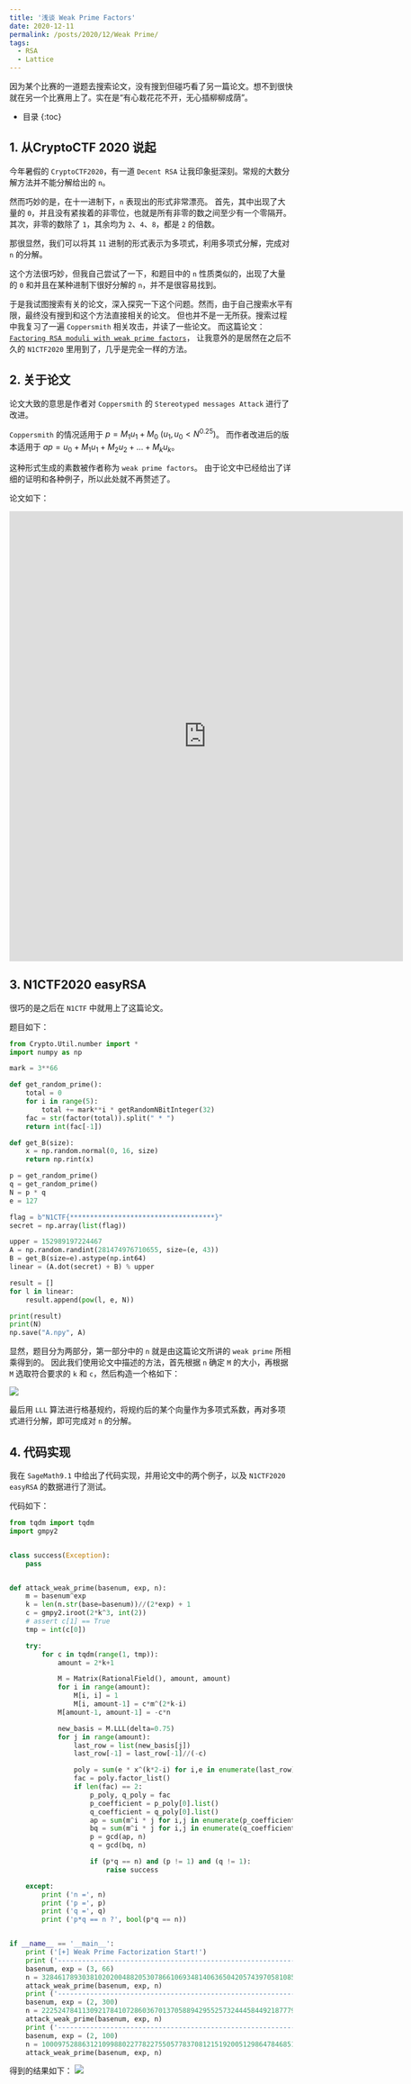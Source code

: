 ```yaml
---
title: '浅谈 Weak Prime Factors'
date: 2020-12-11
permalink: /posts/2020/12/Weak Prime/
tags:
  - RSA
  - Lattice
---
```


因为某个比赛的一道题去搜索论文，没有搜到但碰巧看了另一篇论文。想不到很快就在另一个比赛用上了。实在是“有心栽花花不开，无心插柳柳成荫”。

*  目录
{:toc}


## 1. 从CryptoCTF 2020 说起
今年暑假的 `CryptoCTF2020`，有一道 `Decent RSA` 让我印象挺深刻。常规的大数分解方法并不能分解给出的 `n`。

然而巧妙的是，在十一进制下，`n` 表现出的形式非常漂亮。
首先，其中出现了大量的 `0`，并且没有紧挨着的非零位，也就是所有非零的数之间至少有一个零隔开。
其次，非零的数除了 `1`，其余均为 `2`、`4`、`8`，都是 `2` 的倍数。

那很显然，我们可以将其 `11` 进制的形式表示为多项式，利用多项式分解，完成对 `n` 的分解。

这个方法很巧妙，但我自己尝试了一下，和题目中的 `n` 性质类似的，出现了大量的 `0` 和并且在某种进制下很好分解的 `n`，并不是很容易找到。

于是我试图搜索有关的论文，深入探究一下这个问题。然而，由于自己搜索水平有限，最终没有搜到和这个方法直接相关的论文。
但也并不是一无所获。搜索过程中我复习了一遍 `Coppersmith` 相关攻击，并读了一些论文。
而这篇论文：[`Factoring RSA moduli with weak prime factors`](https://eprint.iacr.org/2015/398.pdf)， 让我意外的是居然在之后不久的 `N1CTF2020` 里用到了，几乎是完全一样的方法。

## 2. 关于论文
论文大致的意思是作者对 `Coppersmith` 的 `Stereotyped messages Attack` 进行了改进。

`Coppersmith` 的情况适用于 $p = M_1u_1+M_0$ $(u_1, u_0 < N ^{0.25})$。
而作者改进后的版本适用于 $ap = u_0 + M_1u_1 + M_2u_2 + ... + M_ku_k$。

这种形式生成的素数被作者称为 `weak prime factors`。
由于论文中已经给出了详细的证明和各种例子，所以此处就不再赘述了。

论文如下：
<iframe src="https://blog.arpe1s.xyz/files/Factoring RSA moduli with weak prime factors.pdf" style="width:700px; height:800px;" frameborder="0"></iframe>




## 3. N1CTF2020 easyRSA
很巧的是之后在 `N1CTF` 中就用上了这篇论文。

题目如下：
```python
from Crypto.Util.number import *
import numpy as np

mark = 3**66

def get_random_prime():
    total = 0
    for i in range(5):
        total += mark**i * getRandomNBitInteger(32)
    fac = str(factor(total)).split(" * ")
    return int(fac[-1])

def get_B(size):
    x = np.random.normal(0, 16, size)
    return np.rint(x)

p = get_random_prime()
q = get_random_prime()
N = p * q
e = 127

flag = b"N1CTF{************************************}"
secret = np.array(list(flag))

upper = 152989197224467
A = np.random.randint(281474976710655, size=(e, 43))
B = get_B(size=e).astype(np.int64)
linear = (A.dot(secret) + B) % upper

result = []
for l in linear:
    result.append(pow(l, e, N))

print(result)
print(N)
np.save("A.npy", A)

```

显然，题目分为两部分，第一部分中的 `n` 就是由这篇论文所讲的 `weak prime` 所相乘得到的。
因此我们使用论文中描述的方法，首先根据 `n` 确定 `M` 的大小，再根据 `M` 选取符合要求的 `k` 和 `c`，然后构造一个格如下：

![](https://codimd.s3.shivering-isles.com/demo/uploads/upload_af03ea77e978f4bf19d4880d2fd41659.png)

最后用 `LLL` 算法进行格基规约，将规约后的某个向量作为多项式系数，再对多项式进行分解，即可完成对 `n` 的分解。


## 4. 代码实现
我在 `SageMath9.1` 中给出了代码实现，并用论文中的两个例子，以及 `N1CTF2020 easyRSA` 的数据进行了测试。

代码如下：
```python
from tqdm import tqdm
import gmpy2


class success(Exception):
    pass


def attack_weak_prime(basenum, exp, n):
    m = basenum^exp
    k = len(n.str(base=basenum))//(2*exp) + 1
    c = gmpy2.iroot(2*k^3, int(2))
    # assert c[1] == True
    tmp = int(c[0])

    try:
        for c in tqdm(range(1, tmp)):
            amount = 2*k+1

            M = Matrix(RationalField(), amount, amount)
            for i in range(amount):
                M[i, i] = 1
                M[i, amount-1] = c*m^(2*k-i)
            M[amount-1, amount-1] = -c*n

            new_basis = M.LLL(delta=0.75)
            for j in range(amount):
                last_row = list(new_basis[j])
                last_row[-1] = last_row[-1]//(-c)

                poly = sum(e * x^(k*2-i) for i,e in enumerate(last_row))
                fac = poly.factor_list()
                if len(fac) == 2:
                    p_poly, q_poly = fac
                    p_coefficient = p_poly[0].list()
                    q_coefficient = q_poly[0].list()
                    ap = sum(m^i * j for i,j in enumerate(p_coefficient))
                    bq = sum(m^i * j for i,j in enumerate(q_coefficient))
                    p = gcd(ap, n)
                    q = gcd(bq, n)

                    if (p*q == n) and (p != 1) and (q != 1):
                        raise success

    except:
        print ('n =', n)
        print ('p =', p)
        print ('q =', q)
        print ('p*q == n ?', bool(p*q == n))


if __name__ == '__main__':
    print ('[+] Weak Prime Factorization Start!')
    print ('-------------------------------------------------------------------------------------------------------------------------------')
    basenum, exp = (3, 66)
    n = 32846178930381020200488205307866106934814063650420574397058108582359767867168248452804404660617617281772163916944703994111784849810233870504925762086155249810089376194662501332106637997915467797720063431587510189901
    attack_weak_prime(basenum, exp, n)
    print ('-------------------------------------------------------------------------------------------------------------------------------')
    basenum, exp = (2, 300)
    n = 2225247841130921784107286036701370588942955257324445844921877791958982583022374460167661056809469768595526508244174896515945933598642030611401384177196278679610792649992710545439547737674344167389994475132339971873048849649589042797025394919188452806473589845335273211757008624589940594696926424952951236975084566789
    attack_weak_prime(basenum, exp, n)
    print ('-------------------------------------------------------------------------------------------------------------------------------')
    basenum, exp = (2, 100)
    n = 10009752886312109988022778227550577837081215192005129864784685185744046801879577421186031638557426812962407688357511963709141
    attack_weak_prime(basenum, exp, n)
```
得到的结果如下：
![](https://codimd.s3.shivering-isles.com/demo/uploads/upload_1a67ce9f828b7c03d7329f7c6ca33b95.png)
